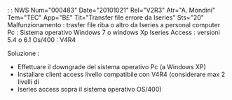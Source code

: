  :  : NWS Num="000483" Date="20101021" Rel="V2R3" Atr="A. Mondini" Tem="TEC" App="B£" Tit="Transfer file errore da Iseries" Sts="20"
Malfunzionamento :  trasfer file riba o altro da Iseries a personal computer Pc :  Sistema operativo Windows 7 o windows Xp
Iseries Access :  versioni 5.4 o 6.1
Os/400 :  V4R4

Soluzione : 
- Effettuare il downgrade del sistema operativo Pc (a Windows XP)
- Installare client access livello compatibile con V4R4  (considerare max 2 livelli di
- Iseries access sopra il sistema operativo OS/400)
